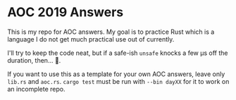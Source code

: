 # AOC 2019 Answers

This is my repo for AOC answers. My goal is to practice Rust
which is a language I do not get much practical use out of
currently.

I'll try to keep the code neat, but if a safe-ish `unsafe` 
knocks a few µs off the duration, then... 🙈.

If you want to use this as a template for your own AOC answers,
leave only `lib.rs` and `aoc.rs`. `cargo test` must be run with
`--bin dayXX` for it to work on an incomplete repo.